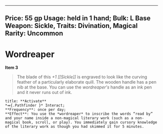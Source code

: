 
---
Price: 55 gp
Usage: held in 1 hand;
Bulk: L
Base Weapon: Sickle,
Traits: Divination, Magical
Rarity: Uncommon
---

# Wordreaper

**Item 3**

> The blade of this *+1 [[Sickle]]* is engraved to look like the curving feather of a particularly elaborate quill. The wooden handle has a pen nib at the base. You can use the *wordreaper's* handle as an ink pen and it never runs out of ink.

```ad-embed-ability
title: **Activate**
*⬽{.Pathfinder }* Interact; 
**Frequency**: once per day;
**Effect**: You use the *wordreaper* to inscribe the words “read by” and your name inside a non-magical literary work (such as a non-magical book, scroll, or play). You immediately gain cursory knowledge of the literary work as though you had skimmed it for 5 minutes.

```
